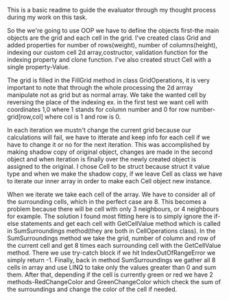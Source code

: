 This is a basic readme to guide the evaluator through my thought process during my work on this task.

So the we're going to use OOP we have to define the objects first-the main objects are the grid and each cell in the grid.
I've created class Grid and added properties for number of rows(weight), number of columns(height), indexing our custom cell 2d array,costructor, 
validation function for the indexing property and clone function.
I've also created struct Cell with a single property-Value.

The grid is filled in the FillGrid method in class GridOperations, it is very important to note that through the whole processing the 2d arrray manipulate
not as grid but as normal array. We take the wanted cell by reversing the place of the indexing ex. in the first test we want cell with coordinates 1,0 
where 1 stands for column number and 0 for row number- grid[row,col] where col is 1 and row is 0.

In each iteration we mustn't change the current grid because our calculations will fail, we have to itterate and keep info for each cell if we have to change it or no for the
next iteration. This was accomplished by making shadow copy of original object, changes are made in the second object and when iteration is finally over the 
newly created object is assigned to the original. I chose Cell to be struct because struct it value type and when we make the shadow copy, if we leave Cell as class we have to iterate
our inner array in order to make each Cell object new instance.

When we iterate we take each cell of the array. We have to consider all of the surrounding cells, which in the perfect case are 8. This becomes a problem because there will be
cell with only 3 neighbours, or 4 neighbours for example. The solution I found most fitting  here is to simply ignore the if-else statements and get each cell with GetCellValue method
which is called in SumSurroundings method(they are both in CellOperations class). In the SumSurroundings method we take the grid, number of column and row of the current cell and
get 8 times each surrounding cell with the GetCellValue method. There we use try-catch block if we hit IndexOutOfRangeError we simply return -1. Finally, back in method SumSurroundings 
we gather all 8 cells in array and use LINQ to take only the values greater than 0 and sum them. After that, depending if the cell is currently green or red we have 2 methods-RedChangeColor
and GreenChangeColor which check the sum of the surroundings and change the color of the cell if needed.

